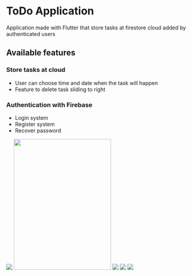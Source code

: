 # ToDo Application

Application made with Flutter that store tasks at firestore cloud added by authenticated users

## Available features

###  Store tasks at cloud
-  User can choose time and date when the task will happen
-  Feature to delete task sliding to right

###  Authentication with Firebase

-   Login system
-   Register system
-   Recover password

<img src="https://github.com/GuOlival/ToDo-App/blob/main/scr/Screenshot_20210526-200742.png"> <img src="https://github.com/GuOlival/ToDo-App/blob/main/scr/Screenshot_20210526-223445.png" width=260 height=350> <img src="https://github.com/GuOlival/ToDo-App/blob/main/scr/Screenshot_20210526-223521.png"> <img src="https://github.com/GuOlival/ToDo-App/blob/main/scr/Screenshot_20210526-223535.png"> <img src="https://github.com/GuOlival/ToDo-App/blob/main/scr/Screenshot_20210526-223547.png">
